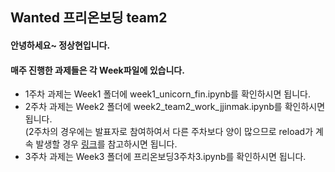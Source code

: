 ## Wanted 프리온보딩 team2 
#### 안녕하세요~ 정상현입니다.
#### 매주 진행한 과제들은 각 Week파일에 있습니다.
- 1주차 과제는 Week1 폴더에 week1_unicorn_fin.ipynb를 확인하시면 됩니다.
- 2주차 과제는 Week2 폴더에 week2_team2_work_jjinmak.ipynb를 확인하시면 됩니다.  
  (2주차의 경우에는 발표자로 참여하여서 다른 주차보다 양이 많으므로 reload가 계속 발생할 경우 [링크](https://nbviewer.jupyter.org/github/sanghyun-Jung09/team2_wanted_onboarding_2nd/blob/master/Week2_%EC%A0%95%EC%83%81%ED%98%84/week2_team2_work_jjinmak.ipynb)를 참고하시면 됩니다.
- 3주차 과제는 Week3 폴더에 프리온보딩3주차3.ipynb를 확인하시면 됩니다.
